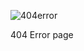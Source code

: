 ![404error](https://user-images.githubusercontent.com/59647543/131098078-e269f727-da6e-40b9-a0d0-b34222a9e0b5.png)

<p>404 Error page </p>

